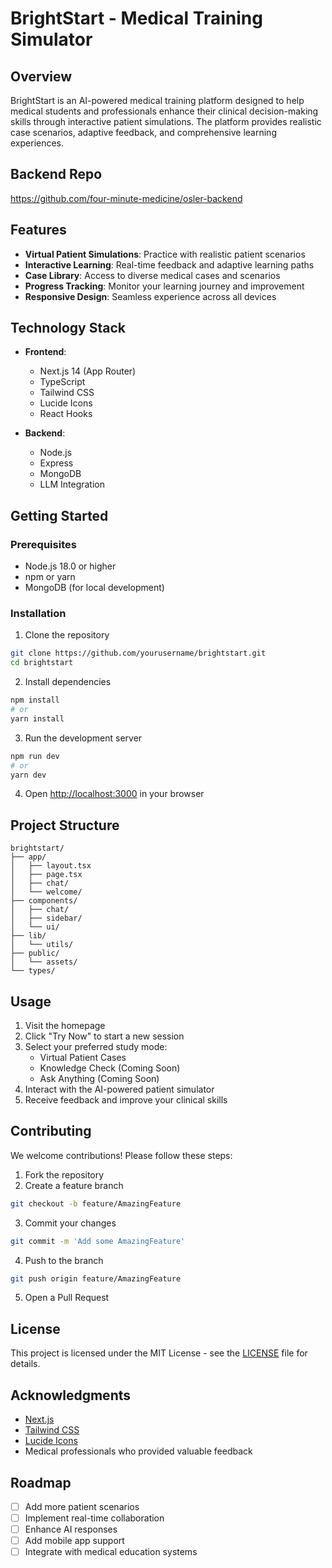 # BrightStart - Medical Training Simulator

## Overview
BrightStart is an AI-powered medical training platform designed to help medical students and professionals enhance their clinical decision-making skills through interactive patient simulations. The platform provides realistic case scenarios, adaptive feedback, and comprehensive learning experiences.

## Backend Repo
https://github.com/four-minute-medicine/osler-backend

## Features
- **Virtual Patient Simulations**: Practice with realistic patient scenarios
- **Interactive Learning**: Real-time feedback and adaptive learning paths
- **Case Library**: Access to diverse medical cases and scenarios
- **Progress Tracking**: Monitor your learning journey and improvement
- **Responsive Design**: Seamless experience across all devices

## Technology Stack
- **Frontend**:
  - Next.js 14 (App Router)
  - TypeScript
  - Tailwind CSS
  - Lucide Icons
  - React Hooks

- **Backend**:
  - Node.js
  - Express
  - MongoDB
  - LLM Integration

## Getting Started

### Prerequisites
- Node.js 18.0 or higher
- npm or yarn
- MongoDB (for local development)

### Installation
1. Clone the repository
```bash
git clone https://github.com/yourusername/brightstart.git
cd brightstart
```

2. Install dependencies
```bash
npm install
# or
yarn install
```

3. Run the development server
```bash
npm run dev
# or
yarn dev
```

4. Open [http://localhost:3000](http://localhost:3000) in your browser

## Project Structure
```
brightstart/
├── app/
│   ├── layout.tsx
│   ├── page.tsx
│   ├── chat/
│   └── welcome/
├── components/
│   ├── chat/
│   ├── sidebar/
│   └── ui/
├── lib/
│   └── utils/
├── public/
│   └── assets/
└── types/
```

## Usage
1. Visit the homepage
2. Click "Try Now" to start a new session
3. Select your preferred study mode:
   - Virtual Patient Cases
   - Knowledge Check (Coming Soon)
   - Ask Anything (Coming Soon)
4. Interact with the AI-powered patient simulator
5. Receive feedback and improve your clinical skills

## Contributing
We welcome contributions! Please follow these steps:

1. Fork the repository
2. Create a feature branch
```bash
git checkout -b feature/AmazingFeature
```
3. Commit your changes
```bash
git commit -m 'Add some AmazingFeature'
```
4. Push to the branch
```bash
git push origin feature/AmazingFeature
```
5. Open a Pull Request

## License
This project is licensed under the MIT License - see the [LICENSE](LICENSE) file for details.

## Acknowledgments
- [Next.js](https://nextjs.org/)
- [Tailwind CSS](https://tailwindcss.com/)
- [Lucide Icons](https://lucide.dev/)
- Medical professionals who provided valuable feedback

## Roadmap
- [ ] Add more patient scenarios
- [ ] Implement real-time collaboration
- [ ] Enhance AI responses
- [ ] Add mobile app support
- [ ] Integrate with medical education systems
